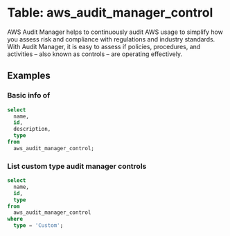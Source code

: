 # Table: aws_audit_manager_control

AWS Audit Manager helps to continuously audit AWS usage to simplify how you assess risk and compliance with regulations and industry standards. With Audit Manager, it is easy to assess if policies, procedures, and activities – also known as controls – are operating effectively.

## Examples

### Basic info of

```sql
select
  name,
  id,
  description,
  type
from
  aws_audit_manager_control;
```


### List custom type audit manager controls

```sql
select
  name,
  id,
  type
from
  aws_audit_manager_control
where
  type = 'Custom';
```
